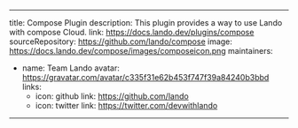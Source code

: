 
---
title: Compose Plugin
description: This plugin provides a way to use Lando with compose Cloud.
link: https://docs.lando.dev/plugins/compose
sourceRepository: https://github.com/lando/compose
image: https://docs.lando.dev/compose/images/composeicon.png
maintainers:
  - name: Team Lando
    avatar: https://gravatar.com/avatar/c335f31e62b453f747f39a84240b3bbd
    links:
      - icon: github
        link: https://github.com/lando
      - icon: twitter
        link: https://twitter.com/devwithlando
---

